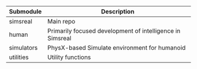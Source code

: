 | Submodule | Description |
|-----------|-------------|
| simsreal | Main repo |
| human | Primarily focused development of intelligence in Simsreal |
| simulators | PhysX-based Simulate environment for humanoid |
| utilities | Utility functions |
